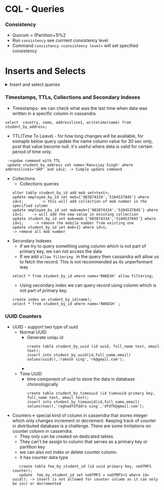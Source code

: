 # CQL - Queries
### Consistency
  - Quorum = (Partition+1)%2
  - Run ``` consistency ``` see currrent consistency level
  - Command ``` consistency <consistency level> ``` will set specified consistency
# Inserts and Selects

<details><summary>Insert and select queries</summary>
<p>
  
   - Inserting values in ``` student_by_id ``` table  
     - Following command will insert the value in table ``` student_by_id ```
     ```
      insert into student_by_id (id,addressline1,country,name)values (1,'GKP','IND','RAKESH');  Note- it will insert the record in student_by_id table
      select * from student_by_id;  Note- it will give all the records
     ```
     - insert record in ``` student_by_id table ``` without primary key (id) will give following error
     ```
      insert into student_by_id (addressline1,country,name)values ('GKP','IND','RAKESH');
      InvalidRequest: Error from server: code=2200 [Invalid query] message="Some partition key parts are missing: id"
     ``` 
     - more
   - Inserting values in ``` student_by_address ``` table primary key is composite here
     - simple insert query
     ```
     insert into student_by_address (id,addressline1,country,name) values(1,'GKP','IN','Jitendra');
     ```
     - while running select query for ``` student_by_address ``` table if we provide only one column name in where clause it will give following error
       as here we need to provide all the column in where caluse which is part of composite key.
     ```
      select * from student_by_address where id=1 and addressline='GKP';
      InvalidRequest: Error from server: code=2200 [Invalid query] message="Undefined column name addressline"
      cqlsh:test_keyspace> select * from student_by_address where id=1 and addressline1='GKP';
     ```
     - if we insert the duplicate record in that case cassandra will update the record instead of inserting new one.
   
</p>
</details>

### Timestamps, TTLs, Collections and Secondary Indexes
  - Timestamps- we can check what was the last time when data was written in a specific column in cassandra
  ```
  select  country, name, addressline1, writetime(name) from student_by_address;
  ```
  - TTL(Time To Leave) -  for how long changes will be available, for exmaple below query update the name column value for 30 sec only, post that value become null.
    it's useful where data is valid for certain period of time only.
  ```
   ->updae command with TTL
   update student_by_address set name='Ranvijay Singh' where addressline1='GKP' and id=2; -> Simple update command
  ```
  - Collections
    - Collections queries
    ```
    alter table student_by_id add mob set<text>;
    update employee_by_id set mob={'983874334','5104537845'} where id=1;        -> this will add collection of mob number in the specified column
    update employee_by_id set mob=mob+{'983874334','5104537845'} where id=1;    -> will add the new value in existing collection
    update student_by_id set mob=mob-{'983874334','5104537845'} where id=1;     -> remove the mobile number from existing one
    update student_by_id set mob={} where id=1;                                 -> remove all mob number
    ```
  - Secondary Indexes
    - if we try to query something using column which is not part of primary key, we can not access the data
    - If we add ``` allow filtering  ``` in the query then cassandra will allow us to fetch the record. This is not recommended as its unperformant way
    ```
    select * from student_by_id where name='RAKESH' allow filtering;
    ```
    - Using secondary index we can query record using column which is not part of primary key.
    ```
    create index on student_by_id(name);
    select * from student_by_id where name='RAKESH' ;
    ```
### UUID Counters
  - UUID -  support two type of uuid
    - Normal UUID
      - Generate uniqu id
        ```
        create table student_by_uuid (id uuid, full_name text, email text);
        insert into student_by_uuid(id,full_name,email) values(uuid(),'rakesh sing','rk@gmail.com');

        ```
      - 
    - Time UUID 
      - time component of uuid to store the data in database chronologically 
        ```
        create table student_by_timeuuid (id timeuuid primary key, full_name text, email text);
        insert into student_by_timeuuid(id,full_name,email) values(now(),'raghadfdfddra sing','dfdfk@gmail.com');
        ```
  - Counters-> special kind of column in cassendra that stores integer which only changes increment or decrement. Keeping track of counter in distributed database
    is a challenge. There are some limitations on counter column in cassendra.
    - They only can be created on dedicated tables.
    - They can't be assign to column that serves as a primary key or partition key
    - we can also not index or delete counter column.
    - it has counter data type
    ```
       create table fee_by_student_id (id uuid primary key, noOfMFS counter);
       update  fee_by_student_id set noOfMFS = noOfMFS+1 where id= uuid(); -> insert is not allowed for counter column as it can only be incr or decremented
    ```

